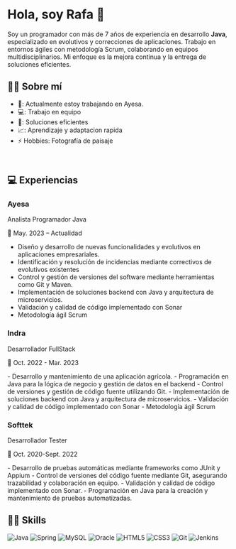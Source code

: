 <h1>Hola, soy Rafa 👋</h1> 
<p>
  Soy un programador con más de 7 años de experiencia en desarrollo <b>Java</b>, especializado en evolutivos y correcciones de aplicaciones. Trabajo en entornos ágiles con metodología Scrum, colaborando en equipos multidisciplinarios. Mi enfoque es la mejora continua y la entrega de soluciones eficientes.
</p>

<h2>👨‍💼 Sobre mí</h2>

- 🔭: Actualmente estoy trabajando en Ayesa.
- 💻: Trabajo en equipo
- 🚀: Soluciones eficientes
- 📈: Aprendizaje y adaptacion rapida
- ⚡  Hobbies: Fotografía de paisaje
  
<Br>
<h2>💻 Experiencias</h2>
<h3>Ayesa</h3>
<p>Analista Programador Java</p> 
<p>📆 May. 2023 – Actualidad</p>

- Diseño y desarrollo de nuevas funcionalidades y evolutivos en aplicaciones empresariales.
- Identificación y resolución de incidencias mediante correctivos de evolutivos existentes
- Control y gestión de versiones del software mediante herramientas como Git y Maven.
- Implementación de soluciones backend con Java y arquitectura de microservicios.
- Validación y calidad de código implementado con Sonar
- Metodología ágil Scrum

<h3>Indra</h3>
<p>Desarrollador FullStack</p> 
<p>📆 Oct. 2022 - Mar. 2023</p>
- Desarrollo y mantenimiento de una aplicación agrícola.
- Programación en Java para la lógica de negocio y gestión de datos en el backend
- Control de versiones y gestión de código fuente utilizando Git.
- Implementación de soluciones backend con Java y arquitectura de microservicios.
- Validación y calidad de código implementado con Sonar
- Metodología ágil Scrum


<h3>Softtek</h3>
<p>Desarrollador Tester</p> 
<p>📆 Oct. 2020-Sept. 2022</p>
- Desarrollo de pruebas automáticas mediante frameworks como JUnit y Appium
- Control de versiones del código fuente mediante Git, asegurando trazabilidad y colaboración en equipo.
- Validación y calidad de código implementado con Sonar.
- Programación en Java para la creación y mantenimiento de pruebas automatizadas.

<h2>👨‍💻 Skills</h2>

![Java](https://img.shields.io/badge/java-%23ED8B00.svg?style=for-the-badge&logo=openjdk&logoColor=white)
![Spring](https://img.shields.io/badge/spring-%236DB33F.svg?style=for-the-badge&logo=spring&logoColor=white)
![MySQL](https://img.shields.io/badge/mysql-4479A1.svg?style=for-the-badge&logo=mysql&logoColor=white)
![Oracle](https://img.shields.io/badge/Oracle-F80000?style=for-the-badge&logo=oracle&logoColor=white)
![HTML5](https://img.shields.io/badge/html5-%23E34F26.svg?style=for-the-badge&logo=html5&logoColor=white)
![CSS3](https://img.shields.io/badge/css3-%231572B6.svg?style=for-the-badge&logo=css3&logoColor=white)
![Git](https://img.shields.io/badge/git-%23F05033.svg?style=for-the-badge&logo=git&logoColor=white)
![Jenkins](https://img.shields.io/badge/jenkins-%232C5263.svg?style=for-the-badge&logo=jenkins&logoColor=white)


